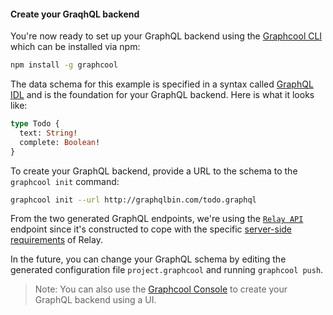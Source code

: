 #### Create your GraqhQL backend

You're now ready to set up your GraphQL backend using the [Graphcool CLI](https://www.npmjs.com/package/graphcool) which can be installed via npm:

```sh
npm install -g graphcool
```

The data schema for this example is specified in a syntax called [GraphQL IDL](https://www.graph.cool/docs/faq/graphql-idl-schema-definition-language-kr84dktnp0/) and is the foundation for your GraphQL backend. Here is what it looks like:

```graphql
type Todo {
  text: String!
  complete: Boolean!
}
```

To create your GraphQL backend, provide a URL to the schema to the `graphcool init` command:

```sh
graphcool init --url http://graphqlbin.com/todo.graphql
```

From the two generated GraphQL endpoints, we're using the [`Relay API`]() endpoint since it's constructed to cope with the specific [server-side requirements]() of Relay.

In the future, you can change your GraphQL schema by editing the generated configuration file `project.graphcool` and running `graphcool push`.

> Note: You can also use the [Graphcool Console](https://console.graph.cool) to create your GraphQL backend using a UI.

